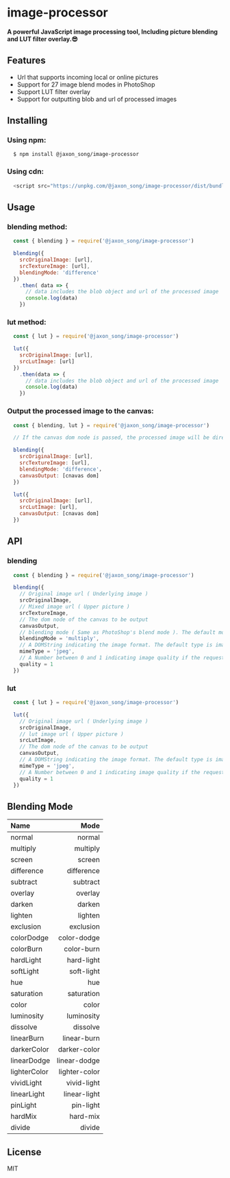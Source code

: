 # image-processor

**A powerful JavaScript image processing tool, Including picture blending and LUT filter overlay.😎**

## Features
- Url that supports incoming local or online pictures
- Support for 27 image blend modes in PhotoShop
- Support LUT filter overlay
- Support for outputting blob and url of processed images

## Installing
### Using npm:
```shell
  $ npm install @jaxon_song/image-processor
```
### Using cdn:
```javascript
  <script src="https://unpkg.com/@jaxon_song/image-processor/dist/bundle.min.js"></script>
```

## Usage
### blending method:
```javascript
  const { blending } = require('@jaxon_song/image-processor')

  blending({
    srcOriginalImage: [url],
    srcTextureImage: [url],
    blendingMode: 'difference'
  })
    .then( data => {
      // data includes the blob object and url of the processed image
      console.log(data)
    })
```
### lut method:
```javascript
  const { lut } = require('@jaxon_song/image-processor')

  lut({
    srcOriginalImage: [url],
    srcLutImage: [url]
  })
    .then(data => {
      // data includes the blob object and url of the processed image
      console.log(data)
    })
```
### Output the processed image to the canvas:
```javascript
  const { blending, lut } = require('@jaxon_song/image-processor')

  // If the canvas dom node is passed, the processed image will be directly output to the canvas.

  blending({
    srcOriginalImage: [url],
    srcTextureImage: [url],
    blendingMode: 'difference'，
    canvasOutput: [cnavas dom]
  })

  lut({
    srcOriginalImage: [url],
    srcLutImage: [url],
    canvasOutput: [cnavas dom]
  })
```
## API
### blending
```javascript
  const { blending } = require('@jaxon_song/image-processor')

  blending({
    // Original image url ( Underlying image )
    srcOriginalImage,
    // Mixed image url ( Upper picture )
    srcTextureImage,
    // The dom node of the canvas to be output
    canvasOutput,
    // blending mode ( Same as PhotoShop's blend mode ). The default mode is multiply.
    blendingMode = 'multiply',
    // A DOMString indicating the image format. The default type is image/png.
    mimeType = 'jpeg',
    // A Number between 0 and 1 indicating image quality if the requested type is image/jpeg or image/webp. If this argument is anything else, the default values 0.92 and 0.80 are used for image/jpeg and image/webp respectively. Other arguments are ignored.
    quality = 1
  })
```
### lut
```javascript
  const { lut } = require('@jaxon_song/image-processor')

  lut({
    // Original image url ( Underlying image )
    srcOriginalImage,
    // lut image url ( Upper picture )
    srcLutImage,
    // The dom node of the canvas to be output
    canvasOutput,
    // A DOMString indicating the image format. The default type is image/png.
    mimeType = 'jpeg',
    // A Number between 0 and 1 indicating image quality if the requested type is image/jpeg or image/webp. If this argument is anything else, the default values 0.92 and 0.80 are used for image/jpeg and image/webp respectively. Other arguments are ignored.
    quality = 1
  })
```
## Blending Mode
| Name      |    Mode |
| :-------- | --------:|
| normal  | normal |
| multiply     |   multiply |
| screen      |    screen |
| difference      |    difference |
| subtract      |    subtract |
| overlay      |    overlay |
| darken      |    darken |
| lighten      |    lighten |
| exclusion      |    exclusion |
| colorDodge      |    color-dodge |
| colorBurn      |    color-burn |
| hardLight      |    hard-light |
| softLight      |    soft-light |
| hue      |    hue |
| saturation      |    saturation|
| color      |    color |
| luminosity      |    luminosity |
| dissolve      |    dissolve |
| linearBurn      |    linear-burn |
| darkerColor      |    darker-color |
| linearDodge      |    linear-dodge |
| lighterColor      |    lighter-color |
| vividLight      |    vivid-light |
| linearLight      |    linear-light |
| pinLight      |    pin-light |
| hardMix      |    hard-mix |
| divide      |    divide |

## License
MIT